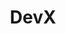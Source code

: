 ---
title: DevX
image: https://res.cloudinary.com/softcomux/image/upload/v1533672640/sfc/products/devx.png
image_description: DevX logo
position: 10
---